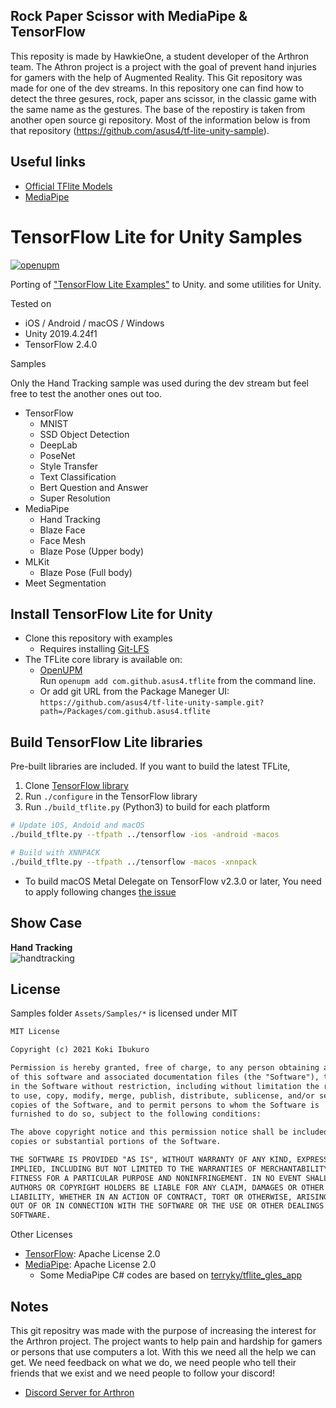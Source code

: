 ## Rock Paper Scissor with MediaPipe & TensorFlow

This reposity is made by HawkieOne, a student developer of the Arthron team. The Athron project is a project with the goal of prevent hand injuries for gamers with the help of Augmented Reality. This Git repository was made for one of the dev streams. In this repository one can find how to detect the three gesures, rock, paper ans scissor, in the classic game with the same name as the gestures. The base of the repostiry is taken from another open source gi repository. Most of the information below is from that repository (https://github.com/asus4/tf-lite-unity-sample). 

## Useful links

- [Official TFlite Models](https://www.tensorflow.org/lite/examples)
- [MediaPipe](https://github.com/google/mediapipe)

# TensorFlow Lite for Unity Samples

[![openupm](https://img.shields.io/npm/v/com.github.asus4.tflite?label=openupm&registry_uri=https://package.openupm.com)](https://openupm.com/packages/com.github.asus4.tflite/)

Porting of ["TensorFlow Lite Examples"](https://www.tensorflow.org/lite/examples) to Unity. and some utilities for Unity.

Tested on  

- iOS / Android / macOS / Windows  
- Unity 2019.4.24f1
- TensorFlow 2.4.0

Samples

Only the Hand Tracking sample was used during the dev stream but feel free to test the another ones out too.

- TensorFlow
  - MNIST
  - SSD Object Detection
  - DeepLab
  - PoseNet
  - Style Transfer
  - Text Classification
  - Bert Question and Answer
  - Super Resolution
- MediaPipe
  - Hand Tracking
  - Blaze Face
  - Face Mesh
  - Blaze Pose (Upper body)
- MLKit
  - Blaze Pose (Full body)
- Meet Segmentation

## Install TensorFlow Lite for Unity

- Clone this repository with examples
  - Requires installing [Git-LFS](https://git-lfs.github.com/)
- The TFLite core library is available on:
  - [OpenUPM](https://openupm.com/packages/com.github.asus4.tflite/)  
  Run `openupm add com.github.asus4.tflite` from the command line.
  - Or add git URL from the Package Maneger UI: `https://github.com/asus4/tf-lite-unity-sample.git?path=/Packages/com.github.asus4.tflite`

## Build TensorFlow Lite libraries

Pre-built libraries are included. If you want to build the latest TFLite,

1. Clone [TensorFlow library](https://github.com/tensorflow/tensorflow/)
2. Run `./configure` in the TensorFlow library
3. Run `./build_tflite.py` (Python3) to build for each platform

  ```sh
  # Update iOS, Andoid and macOS
  ./build_tflte.py --tfpath ../tensorflow -ios -android -macos

  # Build with XNNPACK
  ./build_tflte.py --tfpath ../tensorflow -macos -xnnpack
  ```

- To build macOS Metal Delegate on TensorFlow v2.3.0 or later, You need to apply following changes [the issue](https://github.com/tensorflow/tensorflow/issues/41039#issuecomment-664701908)

## Show Case

__Hand Tracking__  
![handtracking](https://user-images.githubusercontent.com/357497/89078175-28179780-d384-11ea-8a35-8b48a31aa52d.gif)

## License

Samples folder `Assets/Samples/*` is licensed under MIT

```markdown
MIT License

Copyright (c) 2021 Koki Ibukuro

Permission is hereby granted, free of charge, to any person obtaining a copy
of this software and associated documentation files (the "Software"), to deal
in the Software without restriction, including without limitation the rights
to use, copy, modify, merge, publish, distribute, sublicense, and/or sell
copies of the Software, and to permit persons to whom the Software is
furnished to do so, subject to the following conditions:

The above copyright notice and this permission notice shall be included in all
copies or substantial portions of the Software.

THE SOFTWARE IS PROVIDED "AS IS", WITHOUT WARRANTY OF ANY KIND, EXPRESS OR
IMPLIED, INCLUDING BUT NOT LIMITED TO THE WARRANTIES OF MERCHANTABILITY,
FITNESS FOR A PARTICULAR PURPOSE AND NONINFRINGEMENT. IN NO EVENT SHALL THE
AUTHORS OR COPYRIGHT HOLDERS BE LIABLE FOR ANY CLAIM, DAMAGES OR OTHER
LIABILITY, WHETHER IN AN ACTION OF CONTRACT, TORT OR OTHERWISE, ARISING FROM,
OUT OF OR IN CONNECTION WITH THE SOFTWARE OR THE USE OR OTHER DEALINGS IN THE
SOFTWARE.
```

Other Licenses

- [TensorFlow](https://github.com/tensorflow/tensorflow/blob/master/LICENSE): Apache License 2.0
- [MediaPipe](https://github.com/google/mediapipe/blob/master/LICENSE): Apache License 2.0
  - Some MediaPipe C# codes are based on [terryky/tflite_gles_app](https://github.com/terryky/tflite_gles_app)

## Notes

This git repositry was made with the purpose of increasing the interest for the Arthron project. The project wants to help pain and hardship for gamers or persons that use computers a lot. With this we need all the help we can get. We need feedback on what we do, we need people who tell their friends that we exist and we need people to follow your discord! 

- [Discord Server for Arthron](https://discord.gg/UrRRrZCb)
